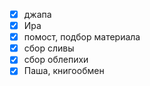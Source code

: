 - [x] джапа
- [x] Ира
- [x] помост, подбор материала
- [x] сбор сливы
- [x] сбор облепихи
- [x] Паша, книгообмен